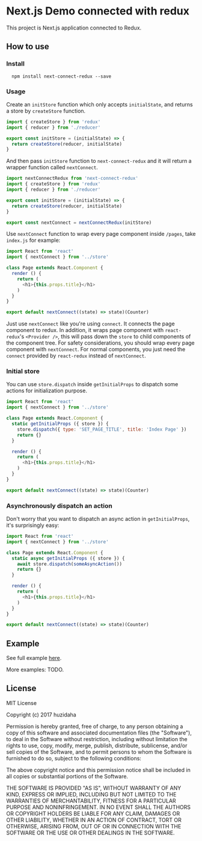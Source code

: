 # Next.js Demo connected with redux
This project is Next.js application connected to Redux.

## How to use

### Install
```
  npm install next-connect-redux --save
```

### Usage

Create an `initStore` function which only accepts `initialState`, and returns a store by `createStore` function.

```javascript
import { createStore } from 'redux'
import { reducer } from './reducer'

export const initStore = (initialState) => {
  return createStore(reducer, initialState)
}
```

And then pass `initStore` function to `next-connect-redux` and it will return a wrapper function called `nextConnect`.

```javascript
import nextConnectRedux from 'next-connect-redux'
import { createStore } from 'redux'
import { reducer } from './reducer'

export const initStore = (initialState) => {
  return createStore(reducer, initialState)
}

export const nextConnect = nextConnectRedux(initStore)
```

Use `nextConnect` function to wrap every page component inside `/pages`, take `index.js` for example:

```javascript
import React from 'react'
import { nextConnect } from '../store'

class Page extends React.Component {
  render () {
    return (
      <h1>{this.props.title}</h1>
    )
  }
}

export default nextConnect((state) => state)(Counter)
```

Just use `nextConnect` like you're using `connect`. It connects the page component to redux. In addition, it wraps page component with `react-redux`'s `<Provider />`, this will pass down the `store` to child components of the component tree. For safety considerations, you should wrap every page component with `nextConnect`. For normal components, you just need the `connect` provided by `react-redux` instead of `nextConnect`.

### Initial store
You can use `store.dispatch` inside `getInitialProps` to dispatch some actions for initialization purpose.

```javascript
import React from 'react'
import { nextConnect } from '../store'

class Page extends React.Component {
  static getInitialProps ({ store }) {
    store.dispatch({ type: 'SET_PAGE_TITLE', title: 'Index Page' })
    return {}
  }

  render () {
    return (
      <h1>{this.props.title}</h1>
    )
  }
}

export default nextConnect((state) => state)(Counter)
```
### Asynchronously dispatch an action
Don't worry that you want to dispatch an async action in `getInitialProps`, it's surprisingly easy:

```javascript
import React from 'react'
import { nextConnect } from '../store'

class Page extends React.Component {
  static async getInitialProps ({ store }) {
    await store.dispatch(someAsyncAction())
    return {}
  }

  render () {
    return (
      <h1>{this.props.title}</h1>
    )
  }
}

export default nextConnect((state) => state)(Counter)
```

## Example

See full example [here](https://github.com/zeit/next.js/tree/master/examples/with-redux).

More examples: TODO.

## License
MIT License

Copyright (c) 2017 huzidaha

Permission is hereby granted, free of charge, to any person obtaining a copy
of this software and associated documentation files (the "Software"), to deal
in the Software without restriction, including without limitation the rights
to use, copy, modify, merge, publish, distribute, sublicense, and/or sell
copies of the Software, and to permit persons to whom the Software is
furnished to do so, subject to the following conditions:

The above copyright notice and this permission notice shall be included in all
copies or substantial portions of the Software.

THE SOFTWARE IS PROVIDED "AS IS", WITHOUT WARRANTY OF ANY KIND, EXPRESS OR
IMPLIED, INCLUDING BUT NOT LIMITED TO THE WARRANTIES OF MERCHANTABILITY,
FITNESS FOR A PARTICULAR PURPOSE AND NONINFRINGEMENT. IN NO EVENT SHALL THE
AUTHORS OR COPYRIGHT HOLDERS BE LIABLE FOR ANY CLAIM, DAMAGES OR OTHER
LIABILITY, WHETHER IN AN ACTION OF CONTRACT, TORT OR OTHERWISE, ARISING FROM,
OUT OF OR IN CONNECTION WITH THE SOFTWARE OR THE USE OR OTHER DEALINGS IN THE
SOFTWARE.
